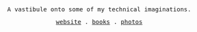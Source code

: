 <p align="center">
<samp>A vastibule onto some of my technical imaginations.<samp>
</p>

<p align="center">

  <samp>
    <a href="https://saheed.codes">website</a> .
    <a href="https://saheed.codes/books">books</a> .
    <a href="https://saheed.codes/photos">photos</a> 
  </samp>
</p>

